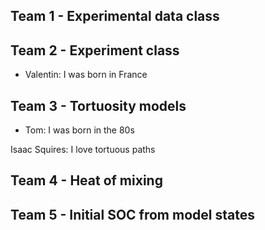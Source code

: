## Team 1 - Experimental data class

## Team 2 - Experiment class

- Valentin: I was born in France

## Team 3 - Tortuosity models
- Tom: I was born in the 80s

Isaac Squires: I love tortuous paths

## Team 4 - Heat of mixing

## Team 5 - Initial SOC from model states
